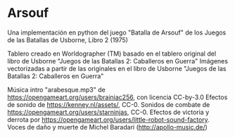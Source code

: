 # Arsouf
Una implementación en python del juego "Batalla de Arsouf" de los Juegos de las Batallas de Usborne, Libro 2 (1975)

Tablero creado en Worldographer (TM) basado en el tablero original del libro de Usborne "Juegos de las Batallas 2: Caballeros en Guerra"
Imágenes vectorizadas a partir de las originales en el libro de Usborne "Juegos de las Batallas 2: Caballeros en Guerra"

Música intro "arabesque.mp3" de https://opengameart.org/users/brainiac256, con licencia CC-by-3.0
Efectos de sonido de https://kenney.nl/assets/, CC-0. Sonidos de combate de https://opengameart.org/users/starninjas, CC-0.
Efectos de victoria y derrota por https://opengameart.org/users/little-robot-sound-factory.
Voces de daño y muerte de Michel Baradari (http://apollo-music.de/)